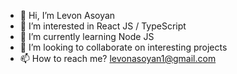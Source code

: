 - 👋 Hi, I’m Levon Asoyan
- 👀 I’m interested in React JS / TypeScript
- 🌱 I’m currently learning Node JS
- 💞️ I’m looking to collaborate on interesting projects
- 📫 How to reach me? levonasoyan1@gmail.com

